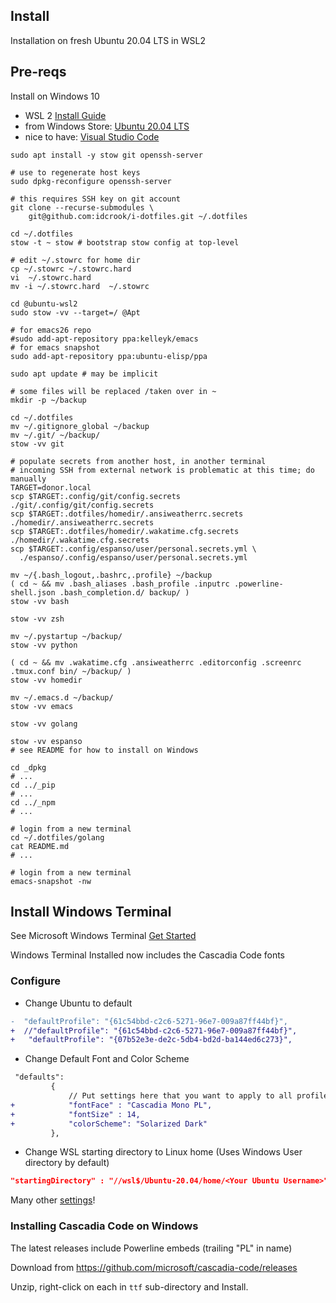 Install
-------

Installation on fresh Ubuntu 20.04 LTS in WSL2

## Pre-reqs

Install on Windows 10

- WSL 2 [Install Guide](https://docs.microsoft.com/en-us/windows/wsl/install-win10)
- from Windows Store: [Ubuntu 20.04 LTS](https://www.microsoft.com/store/apps/9n6svws3rx71)
- nice to have: [Visual Studio Code](https://code.visualstudio.com/)

```shell
sudo apt install -y stow git openssh-server

# use to regenerate host keys
sudo dpkg-reconfigure openssh-server

# this requires SSH key on git account
git clone --recurse-submodules \
    git@github.com:idcrook/i-dotfiles.git ~/.dotfiles

cd ~/.dotfiles
stow -t ~ stow # bootstrap stow config at top-level

# edit ~/.stowrc for home dir
cp ~/.stowrc ~/.stowrc.hard
vi  ~/.stowrc.hard
mv -i ~/.stowrc.hard  ~/.stowrc

cd @ubuntu-wsl2
sudo stow -vv --target=/ @Apt

# for emacs26 repo
#sudo add-apt-repository ppa:kelleyk/emacs
# for emacs snapshot
sudo add-apt-repository ppa:ubuntu-elisp/ppa

sudo apt update # may be implicit

# some files will be replaced /taken over in ~
mkdir -p ~/backup

cd ~/.dotfiles
mv ~/.gitignore_global ~/backup
mv ~/.git/ ~/backup/
stow -vv git

# populate secrets from another host, in another terminal
# incoming SSH from external network is problematic at this time; do manually
TARGET=donor.local
scp $TARGET:.config/git/config.secrets               ./git/.config/git/config.secrets
scp $TARGET:.dotfiles/homedir/.ansiweatherrc.secrets ./homedir/.ansiweatherrc.secrets
scp $TARGET:.dotfiles/homedir/.wakatime.cfg.secrets  ./homedir/.wakatime.cfg.secrets
scp $TARGET:.config/espanso/user/personal.secrets.yml \
  ./espanso/.config/espanso/user/personal.secrets.yml

mv ~/{.bash_logout,.bashrc,.profile} ~/backup
( cd ~ && mv .bash_aliases .bash_profile .inputrc .powerline-shell.json .bash_completion.d/ backup/ )
stow -vv bash

stow -vv zsh

mv ~/.pystartup ~/backup/
stow -vv python

( cd ~ && mv .wakatime.cfg .ansiweatherrc .editorconfig .screenrc .tmux.conf bin/ ~/backup/ )
stow -vv homedir

mv ~/.emacs.d ~/backup/
stow -vv emacs

stow -vv golang

stow -vv espanso
# see README for how to install on Windows

cd _dpkg
# ...
cd ../_pip
# ...
cd ../_npm
# ...

# login from a new terminal
cd ~/.dotfiles/golang
cat README.md
# ...

# login from a new terminal
emacs-snapshot -nw
```
<!--
## Installing powerline fonts on Windows

```
mkdir -p ~/projects/powerline
cd  ~/projects/powerline
git clone https://github.com/powerline/fonts.git
cd fonts
explorer.exe .
# right-click on `install.ps1` and select Run in Powershell
```
 -->

## Install Windows Terminal

See Microsoft Windows Terminal [Get Started](https://docs.microsoft.com/en-us/windows/terminal/get-started)

Windows Terminal Installed now includes the Cascadia Code fonts

### Configure

- Change Ubuntu to default

```diff
-  "defaultProfile": "{61c54bbd-c2c6-5271-96e7-009a87ff44bf}",
+  //"defaultProfile": "{61c54bbd-c2c6-5271-96e7-009a87ff44bf}",
+   "defaultProfile": "{07b52e3e-de2c-5db4-bd2d-ba144ed6c273}",
```

- Change Default Font and Color Scheme 

```diff
 "defaults":
         {
             // Put settings here that you want to apply to all profiles.
+            "fontFace" : "Cascadia Mono PL",
+            "fontSize" : 14,
+            "colorScheme": "Solarized Dark"
         },
```

- Change WSL starting directory to Linux home (Uses Windows User directory by default)

```json
"startingDirectory" : "//wsl$/Ubuntu-20.04/home/<Your Ubuntu Username>",
```

Many other [settings](https://github.com/microsoft/terminal/blob/master/doc/user-docs/UsingJsonSettings.md?WT.mc_id=-blog-scottha#profiles)!


### Installing Cascadia Code on Windows

The latest releases include Powerline embeds (trailing "PL" in name)

Download from https://github.com/microsoft/cascadia-code/releases

Unzip, right-click on each in `ttf` sub-directory and Install.

